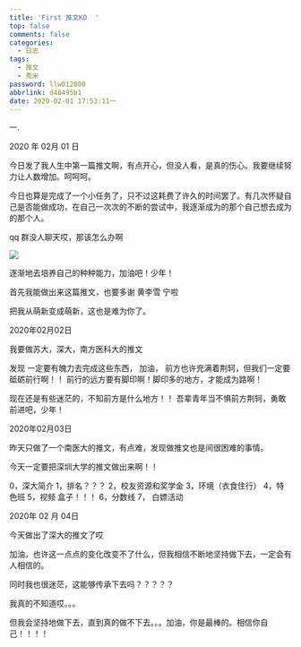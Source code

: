 ```yaml
---
title: 'First 推文KO  '
top: false
comments: false
categories:
  - 日志
tags:
  - 推文
  - 秀米
password: llw012800
abbrlink: d48495b1
date: 2020-02-01 17:53:11一
---
```


一.

<!-- more -->

2020 年 02月 01 日

今日发了我人生中第一篇推文啊，有点开心，但没人看，是真的伤心。我要继续努力让人数增加。呵呵呵。

今日也算是完成了一个小任务了，只不过这耗费了许久的时间罢了。有几次怀疑自己是否能做成功，在自己一次次的不断的尝试中，我逐渐成为的那个自己想去成为的那个人。

qq 群没人聊天哎，那该怎么办啊

![](http://photo.jomeswang.top/20200505102107.png)

逐渐地去培养自己的种种能力，加油吧！少年！

首先我能做出来这篇推文，也要多谢   黄李雪 宁啦     

把我从萌新变成萌新，这也是难为你了。





2020年02月02日

我要做苏大，深大，南方医科大的推文

发现    一定要有魄力去完成这些东西，  加油，  前方也许充满着荆轲，但我们一定要砥砺前行啊！！ 前行的远方要有脚印啊！脚印多的地方，才能成为路啊！

现在还是有些迷茫的，不知前方是什么地方！！   吾辈青年当不惧前方荆轲，勇敢前进吧，少年！

2020年02月03日

昨天只做了一个南医大的推文，有点难，发现做推文也是间很困难的事情。

今天一定要把深圳大学的推文做出来啊！！

0，深大简介	1，排名？？？    2，校友资源和奖学金  3，环境（衣食住行）   4，特色班	5，视频	盒子！！！ 6，分数线 	 7，  白嫖活动 

2020年   02 月 04日

今天做出了深大的推文了哎

加油，也许这一点点的变化改变不了什么，但我相信不断地坚持做下去，一定会有人相信的。

同时我也很迷茫，这能够传承下去吗？？？？？

我真的不知道哎。。。

但我会坚持地做下去，直到真的做不下去。。。加油，你是最棒的。相信你自己！！！！

